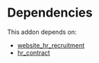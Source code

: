 # Dependencies

This addon depends on:

- [website_hr_recruitment](https://github.com/bringout/oca-ocb-website/tree/788e7f32fd5041ab360d8f77cfd016012d805e7b/odoo-bringout-oca-ocb-website_hr_recruitment)
- [hr_contract](https://github.com/bringout/oca-ocb-hr/tree/eb4b035c2ae30a52ff9d18cecd2b898328021028/odoo-bringout-oca-ocb-hr_contract)
